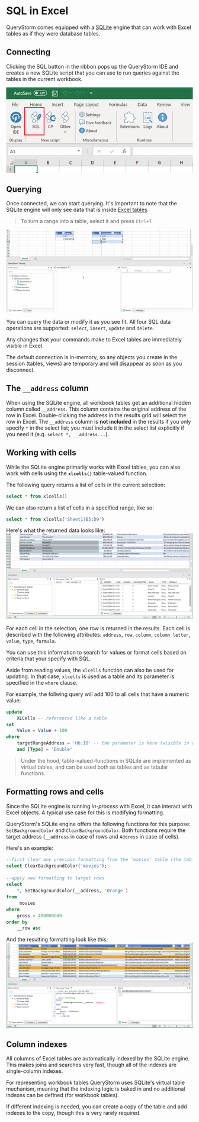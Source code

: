 # SQL in Excel
QueryStorm comes equipped with a [SQLite](https://www.sqlite.org) engine that can work with Excel tables as if they were database tables.

## Connecting
Clicking the SQL button in the ribbon pops up the QueryStorm IDE and creates a new SQLite script that you can use to run queries against the tables in the current workbook.

![Connect to workbook](../../Images/connect_sql.png)

## Querying

Once connected, we can start querying. It's important to note that the SQLite engine will only see data that is inside [Excel tables](http://www.excel-easy.com/data-analysis/tables.html "Excel tables intro"). 

> To turn a range into a table, select it and press `Ctrl+T`

![Querying](../../Images/sql_querying.gif?v=1)

You can query the data or modify it as you see fit. All four SQL data operations are supported: `select`, `insert`, `update` and `delete`.

Any changes that your commands make to Excel tables are immediately visible in Excel. 

The default connection is in-memory, so any objects you create in the session (tables, views) are temporary and will disappear as soon as you disconnect.

## The `__address` column
When using the SQLite engine, all workbook tables get an additional hidden column called `__address`. This column contains the original address of the row in Excel. Double-clicking the address in the results grid will select the row in Excel. The `__address` column is **not included** in the results if you only specify `*` in the select list; you must include it in the select list explicitly if you need it (e.g. `select *, __address...`).

## Working with cells
While the SQLite engine primarily works with Excel tables, you can also work with cells using the **`xlcells()`** table-valued function. 

The following query returns a list of cells in the current selection:
```sql
select * from xlcells()
``` 
We can also return a list of cells in a specified range, like so:
``` sql
select * from xlcells('Sheet1!B5:D9')
```
Here's what the returned data looks like:
![Cells query](../../Images/xlcells.png)

For each cell in the selection, one row is returned in the results. Each cell is described with the following attributes: `address`, `row`, `column`, `column letter`, `value`, `type`, `formula`.

You can use this information to search for values or format cells based on criteria that your specify with SQL.

Aside from reading values, the `xlcells` function can also be used for updating. In that case, `xlcells` is used as a table and its parameter is specified in the `where` clause. 

For example, the follwing query will add 100 to all cells that have a numeric value:

```sql
update
	XLCells -- referenced like a table
set 	
	Value = Value + 100
where 
	targetRangeAddress = 'H6:I8' -- the parameter is here (visible in autocomplete)
	and [Type] = 'Double'
```
> Under the hood, table-valued-functions in SQLite are implemented as virtual tables, and can be used both as tables and as tabular functions.


## Formatting rows and cells
Since the SQLite engine is running *in-process* with Excel, it can interact with Excel objects. A typical use case for this is modifying formatting. 

QueryStorm's SQLite engine offers the following functions for this purpose: `SetBackgroundColor` and `ClearBackgroundColor`. Both functions require the target address (`__address` in case of rows and `Address` in case of cells).

Here's an example:
``` SQL
--first clear any previous formatting from the 'movies' table (the table name is used as the address)
select ClearBackgroundColor('movies');

--apply new formatting to target rows
select
	*, SetBackgroundColor(__address, 'Orange')
from
	 movies
where
	gross > 400000000
order by
	__row asc
``` 
And the resulting formatting look like this:
![Formatting rows example](../../Images/setbackgroundcolor.png)



## Column indexes
All columns of Excel tables are automatically indexed by the SQLite engine. This makes joins and searches very fast, though all of the indexes are single-column indexes. 

For representing workbook tables QueryStorm uses SQLite's virtual table mechanism, meaning that the indexing logic is baked in and no additional indexes can be defined (for workbook tables). 

If different indexing is needed, you can create a copy of the table and add indexes to the copy, though this is very rarely required.